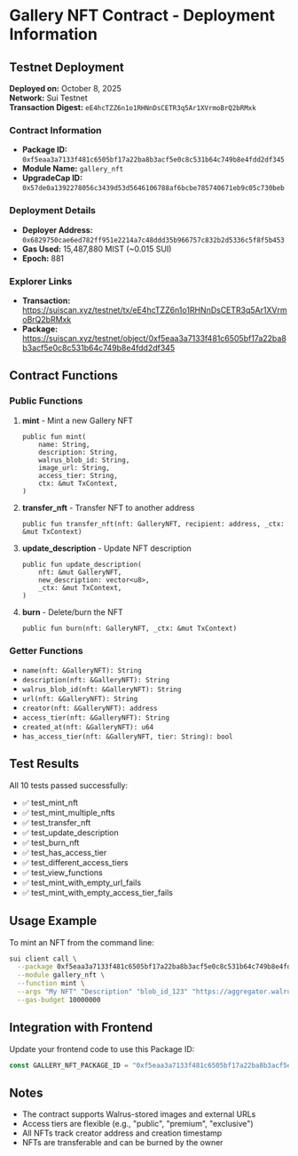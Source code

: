 # Gallery NFT Contract - Deployment Information

## Testnet Deployment

**Deployed on:** October 8, 2025  
**Network:** Sui Testnet  
**Transaction Digest:** `eE4hcTZZ6n1o1RHNnDsCETR3q5Ar1XVrmoBrQ2bRMxk`

### Contract Information

- **Package ID:** `0xf5eaa3a7133f481c6505bf17a22ba8b3acf5e0c8c531b64c749b8e4fdd2df345`
- **Module Name:** `gallery_nft`
- **UpgradeCap ID:** `0x57de0a1392278056c3439d53d5646106788af6bcbe785740671eb9c05c730beb`

### Deployment Details

- **Deployer Address:** `0x6829750cae6ed782ff951e2214a7c48ddd35b966757c832b2d5336c5f8f5b453`
- **Gas Used:** 15,487,880 MIST (~0.015 SUI)
- **Epoch:** 881

### Explorer Links

- **Transaction:** https://suiscan.xyz/testnet/tx/eE4hcTZZ6n1o1RHNnDsCETR3q5Ar1XVrmoBrQ2bRMxk
- **Package:** https://suiscan.xyz/testnet/object/0xf5eaa3a7133f481c6505bf17a22ba8b3acf5e0c8c531b64c749b8e4fdd2df345

## Contract Functions

### Public Functions

1. **mint** - Mint a new Gallery NFT
   ```move
   public fun mint(
       name: String,
       description: String,
       walrus_blob_id: String,
       image_url: String,
       access_tier: String,
       ctx: &mut TxContext,
   )
   ```

2. **transfer_nft** - Transfer NFT to another address
   ```move
   public fun transfer_nft(nft: GalleryNFT, recipient: address, _ctx: &mut TxContext)
   ```

3. **update_description** - Update NFT description
   ```move
   public fun update_description(
       nft: &mut GalleryNFT,
       new_description: vector<u8>,
       _ctx: &mut TxContext,
   )
   ```

4. **burn** - Delete/burn the NFT
   ```move
   public fun burn(nft: GalleryNFT, _ctx: &mut TxContext)
   ```

### Getter Functions

- `name(nft: &GalleryNFT): String`
- `description(nft: &GalleryNFT): String`
- `walrus_blob_id(nft: &GalleryNFT): String`
- `url(nft: &GalleryNFT): String`
- `creator(nft: &GalleryNFT): address`
- `access_tier(nft: &GalleryNFT): String`
- `created_at(nft: &GalleryNFT): u64`
- `has_access_tier(nft: &GalleryNFT, tier: String): bool`

## Test Results

All 10 tests passed successfully:
- ✅ test_mint_nft
- ✅ test_mint_multiple_nfts
- ✅ test_transfer_nft
- ✅ test_update_description
- ✅ test_burn_nft
- ✅ test_has_access_tier
- ✅ test_different_access_tiers
- ✅ test_view_functions
- ✅ test_mint_with_empty_url_fails
- ✅ test_mint_with_empty_access_tier_fails

## Usage Example

To mint an NFT from the command line:

```bash
sui client call \
  --package 0xf5eaa3a7133f481c6505bf17a22ba8b3acf5e0c8c531b64c749b8e4fdd2df345 \
  --module gallery_nft \
  --function mint \
  --args "My NFT" "Description" "blob_id_123" "https://aggregator.walrus-testnet.walrus.space/v1/blobs/blob_id_123" "public" \
  --gas-budget 10000000
```

## Integration with Frontend

Update your frontend code to use this Package ID:

```typescript
const GALLERY_NFT_PACKAGE_ID = "0xf5eaa3a7133f481c6505bf17a22ba8b3acf5e0c8c531b64c749b8e4fdd2df345";
```

## Notes

- The contract supports Walrus-stored images and external URLs
- Access tiers are flexible (e.g., "public", "premium", "exclusive")
- All NFTs track creator address and creation timestamp
- NFTs are transferable and can be burned by the owner
